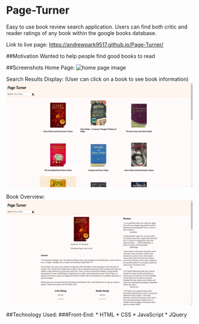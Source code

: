 
# Page-Turner
Easy to use book review search application. Users can find both critic and reader ratings of any book within the google books database. 

Link to live page: https://andrewpark9517.github.io/Page-Turner/

##Motivation
Wanted to help people find good books to read

##Screenshots
Home Page:
![home page image](screeshots/homePage.png)

Search Results Display: (User can click on a book to see book information)
![book list image](screenshots/bookList.png) 

Book Overview:
![book list image](screenshots/bookOverview.png) 

##Technology Used:
###Front-End:
    * HTML
    * CSS
    * JavaScript
    * JQuery

